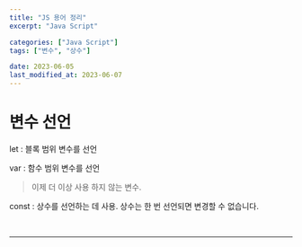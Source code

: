 ```yaml
---
title: "JS 용어 정리"
excerpt: "Java Script"

categories: ["Java Script"]
tags: ["변수", "상수"]

date: 2023-06-05
last_modified_at: 2023-06-07
---
```


# 변수 선언

let : 블록 범위 변수를 선언

var : 함수 범위 변수를 선언 

> 이제 더 이상 사용 하지 않는 변수. 

const : 상수를 선언하는 데 사용. 상수는 한 번 선언되면 변경할 수 없습니다.

<br>

---

<br>

